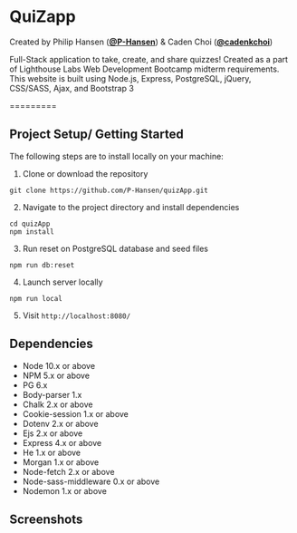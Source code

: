 <h1>QuiZapp</h1>

Created by Philip Hansen ([**@P-Hansen**](https://github.com/P-Hansen)) & Caden Choi ([**@cadenkchoi**](https://github.com/cadenkchoi))

Full-Stack application to take, create, and share quizzes!
Created as a part of Lighthouse Labs Web Development Bootcamp midterm requirements.
This website is built using Node.js, Express, PostgreSQL, jQuery, CSS/SASS, Ajax, and Bootstrap 3

=========

## Project Setup/ Getting Started

The following steps are to install locally on your machine:

1. Clone or download the repository
```
git clone https://github.com/P-Hansen/quizApp.git
```
2. Navigate to the project directory and install dependencies
```
cd quizApp
npm install
```
3. Run reset on PostgreSQL database and seed files
```
npm run db:reset
```
4. Launch server locally
```
npm run local
```
5. Visit `http://localhost:8080/`

## Dependencies

- Node 10.x or above
- NPM 5.x or above
- PG 6.x
- Body-parser 1.x
- Chalk 2.x or above
- Cookie-session 1.x or above
- Dotenv 2.x or above
- Ejs 2.x or above
- Express 4.x or above
- He 1.x or above
- Morgan 1.x or above
- Node-fetch 2.x or above
- Node-sass-middleware 0.x or above
- Nodemon 1.x or above

## Screenshots
